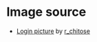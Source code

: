 # Image source

- [Login picture](https://www.pixiv.net/en/artworks/37203249) by [r_chitose](https://www.pixiv.net/en/users/143452)